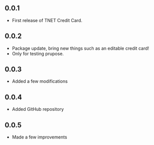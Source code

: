 ## 0.0.1

* First release of TNET Credit Card.

## 0.0.2

* Package update, bring new things such as an editable credit card!
* Only for testing prupose.

## 0.0.3

* Added a few modifications

## 0.0.4

* Added GitHub repository

## 0.0.5

* Made a few improvements